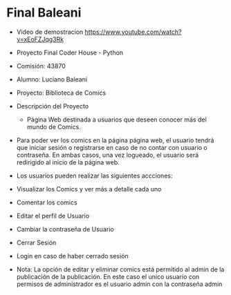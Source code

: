 ﻿# Final Baleani


- Video de demostracion https://www.youtube.com/watch?v=xEoFZJqg3Rk
- Proyecto Final Coder House - Python
- Comisión: 43870
- Alumno: Luciano Baleani
- Proyecto: Biblioteca de Comics


- Descripción del Proyecto
  - Página Web destinada a usuarios que deseen conocer más del mundo de Comics.

- Para poder ver los comics en la página página web, el usuario tendrá que iniciar sesión o registrarse en caso de no contar con usuario o contraseña. En ambas casos, una vez logueado, el usuario será redirigido al inicio de la página web.

- Los usuarios pueden realizar las siguientes accciones:
- Visualizar los Comics y ver más a detalle cada uno
- Comentar los comics
- Editar el perfil de Usuario
- Cambiar la contraseña de Usuario
- Cerrar Sesión
- Login en caso de haber cerrado sesión
- Nota: La opción de editar y eliminar comics está permitido al admin de la publicación de la publicación. En este caso el unico usuario con permisos de administrador es el usuario admin con la contraseña admin
